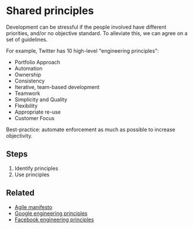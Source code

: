 # Shared principles

Development can be stressful if the people involved have different priorities, and/or no objective standard. To alleviate this, we can agree on a set of guidelines.

For example, Twitter has 10 high-level "engineering principles":
* Portfolio Approach
* Automation
* Ownership
* Consistency
* Iterative, team-based development
* Teamwork
* Simplicity and Quality
* Flexibility
* Appropriate re-use
* Customer Focus

Best-practice: automate enforcement as much as possible to increase objectivity.

## Steps

1. Identify principles
1. Use principles

## Related

* [Agile manifesto](http://www.agilemanifesto.org/)
* [Google engineering principles](http://googlesystem.blogspot.com/2008/03/googles-engineering-philosophy.html)
* [Facebook engineering principles](https://www.facebook.com/notes/facebook-engineering/scaling-facebook-to-500-million-users-and-beyond/409881258919)